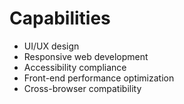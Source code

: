 # Capabilities

- UI/UX design
- Responsive web development
- Accessibility compliance
- Front-end performance optimization
- Cross-browser compatibility
